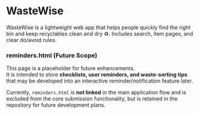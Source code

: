 # WasteWise
WasteWise is a lightweight web app that helps people quickly find the right bin and keep recyclables clean and dry ♻️. Includes search, item pages, and clear do/avoid rules.
### reminders.html (Future Scope)

This page is a placeholder for future enhancements.  
It is intended to store **checklists, user reminders, and waste‑sorting tips** that may be developed into an interactive reminder/notification feature later.  

Currently, `reminders.html` is **not linked** in the main application flow and is excluded from the core submission functionality, but is retained in the repository for future development plans.
